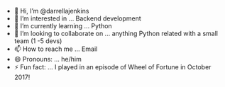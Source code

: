 - 👋 Hi, I’m @darrellajenkins
- 👀 I’m interested in ... Backend development
- 🌱 I’m currently learning ... Python
- 💞️ I’m looking to collaborate on ... anything Python related with a small team (1 -5 devs)
- 📫 How to reach me ... Email
- 😄 Pronouns: ... he/him
- ⚡ Fun fact: ... I played in an episode of Wheel of Fortune in October 2017!

<!---
darrellajenkins/darrellajenkins is a ✨ special ✨ repository because its `README.md` (this file) appears on your GitHub profile.
You can click the Preview link to take a look at your changes.
--->
